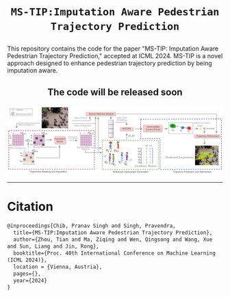 # <p align="center"><b>`MS-TIP:Imputation Aware Pedestrian Trajectory Prediction`</b></p>

This repository contains the code for the paper "MS-TIP: Imputation Aware Pedestrian Trajectory Prediction," accepted at ICML 2024. MS-TIP is a novel approach designed to enhance pedestrian trajectory prediction by being imputation aware.

## <p align="center"><b>The code will be released soon</b></p>

<p align="center">
<img src="/MSTIP.png" />
<p>



</center>


<hr />

# Citation


```
@inproceedings{Chib, Pranav Singh and Singh, Pravendra,
  title={MS-TIP:Imputation Aware Pedestrian Trajectory Prediction},
  author={Zhou, Tian and Ma, Ziqing and Wen, Qingsong and Wang, Xue and Sun, Liang and Jin, Rong},
  booktitle={Proc. 40th International Conference on Machine Learning (ICML 2024)},
  location = {Vienna, Austria},
  pages={},
  year={2024}
}
